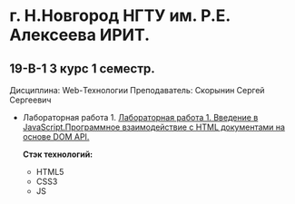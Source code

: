 # г. Н.Новгород НГТУ им. Р.Е. Алексеева ИРИТ. #

## 19-В-1 3 курс 1 семестр.

Дисциплина: Web-Технологии 
Преподаватель: Скорынин Сергей Сергеевич  

+ Лабораторная работа 1. [Лабораторная работа 1. Введение в JavaScript.Программное взаимодействие с HTML документами на основе DOM API.](https://github.com/progerSapog/Institute/tree/main/Second_course/Algorithms-and-data-structures-2-course-1-semester-/%D0%9B%D0%B0%D0%B1%D0%BE%D1%80%D0%B0%D1%82%D0%BE%D1%80%D0%BD%D0%B0%D1%8F%20%E2%84%961 "1ая лабораторная работа")  

    **Стэк технологий:**

    + HTML5
    + CSS3
    + JS
